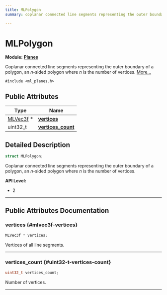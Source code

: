```yaml
---
title: MLPolygon
summary: coplanar connected line segments representing the outer boundary of a polygon, an n-sided polygon where n is the number of vertices. 

---
```


# MLPolygon

**Module:** **[Planes](/api-ref/api/Modules/group___planes/group___planes.md)**



Coplanar connected line segments representing the outer boundary of a polygon, an _n_-sided polygon where _n_ is the number of vertices.  [More...](#detailed-description)


`#include <ml_planes.h>`

## Public Attributes

| Type           | Name           |
| -------------- | -------------- |
| [MLVec3f](/api-ref/api/Modules/group___common/struct_m_l_vec3f.md) * | **[vertices](/api-ref/api/Modules/group___planes/struct_m_l_polygon.md#mlvec3f-vertices)**  |
| uint32_t | **[vertices_count](/api-ref/api/Modules/group___planes/struct_m_l_polygon.md#uint32-t-vertices-count)**  |

## Detailed Description

```cpp
struct MLPolygon;
```

Coplanar connected line segments representing the outer boundary of a polygon, an _n_-sided polygon where _n_ is the number of vertices. 




**API Level:**
  * 2 




-----------
## Public Attributes Documentation

### vertices {#mlvec3f-vertices}

```cpp
MLVec3f * vertices;
```


Vertices of all line segments. 





-----------

### vertices_count {#uint32-t-vertices-count}

```cpp
uint32_t vertices_count;
```


Number of vertices. 





-----------

